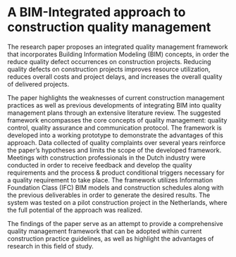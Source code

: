 # A BIM-Integrated approach to construction quality management

The research paper proposes an integrated quality management framework that incorporates Building Information Modeling (BIM) concepts, in order the reduce quality defect occurrences on construction projects. Reducing quality defects on construction projects improves resource utilization, reduces overall costs and project delays, and increases the overall quality of delivered projects.

The paper highlights the weaknesses of current construction management practices as well as previous developments of integrating BIM into quality management plans through an extensive literature review. The suggested framework encompasses the core concepts of quality management: quality control, quality assurance and communication protocol. The framework is developed into a working prototype to demonstrate the advantages of this approach. Data collected of quality complaints over several years reinforce the paper’s hypotheses and limits the scope of the developed framework. Meetings with construction professionals in the Dutch industry were conducted in order to receive feedback and develop the quality requirements and the process & product conditional triggers necessary for a quality requirement to take place. The framework utilizes Information Foundation Class (IFC) BIM models and construction schedules along with the previous deliverables in order to generate the desired results. The system was tested on a pilot construction project in the Netherlands, where the full potential of the approach was realized. 

The findings of the paper serve as an attempt to provide a comprehensive quality management framework that can be adopted within current construction practice guidelines, as well as highlight the advantages of research in this field of study.
